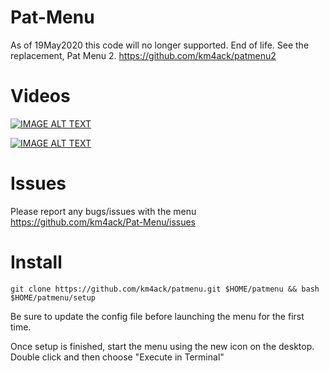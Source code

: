 # Pat-Menu
As of 19May2020 this code will no longer supported. End of life. See the replacement, Pat Menu 2. https://github.com/km4ack/patmenu2

# Videos
[![IMAGE ALT TEXT](http://img.youtube.com/vi/xXJsJKgU-mc/0.jpg)](http://www.youtube.com/watch?v=xXJsJKgU-mc "Pat Menu Overview")

[![IMAGE ALT TEXT](http://img.youtube.com/vi/unal5dCKGXk/0.jpg)](http://www.youtube.com/watch?v=unal5dCKGXk "Pat Menu Install & Configure")

# Issues
Please report any bugs/issues with the menu https://github.com/km4ack/Pat-Menu/issues

# Install
    git clone https://github.com/km4ack/patmenu.git $HOME/patmenu && bash $HOME/patmenu/setup
    
Be sure to update the config file before launching the menu for the first time.

Once setup is finished, start the menu using the new icon on the desktop. Double click and then choose "Execute in Terminal"
